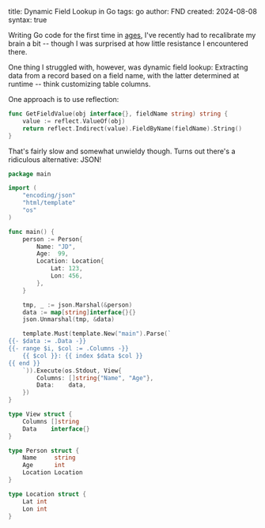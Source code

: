 title: Dynamic Field Lookup in Go
tags: go
author: FND
created: 2024-08-08
syntax: true

Writing Go code for the first time in
[ages](https://github.com/innoq/naveed/commits), I've recently had to
recalibrate my brain a bit -- though I was surprised at how little resistance I
encountered there.

One thing I struggled with, however, was dynamic field lookup: Extracting data
from a record based on a field name, with the latter determined at runtime --
think customizing table columns.

One approach is to use reflection:

```go
func GetFieldValue(obj interface{}, fieldName string) string {
    value := reflect.ValueOf(obj)
    return reflect.Indirect(value).FieldByName(fieldName).String()
}
```

That's fairly slow and somewhat unwieldy though. Turns out there's a ridiculous
alternative: JSON!

```go
package main

import (
    "encoding/json"
    "html/template"
    "os"
)

func main() {
    person := Person{
        Name: "JD",
        Age:  99,
        Location: Location{
            Lat: 123,
            Lon: 456,
        },
    }

    tmp, _ := json.Marshal(&person)
    data := map[string]interface{}{}
    json.Unmarshal(tmp, &data)

    template.Must(template.New("main").Parse(`
{{- $data := .Data -}}
{{- range $i, $col := .Columns -}}
    {{ $col }}: {{ index $data $col }}
{{ end }}
    `)).Execute(os.Stdout, View{
        Columns: []string{"Name", "Age"},
        Data:    data,
    })
}

type View struct {
    Columns []string
    Data    interface{}
}

type Person struct {
    Name     string
    Age      int
    Location Location
}

type Location struct {
    Lat int
    Lon int
}
```
